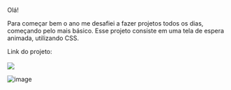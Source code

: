 Olá!

Para começar bem o ano me desafiei a fazer projetos todos os dias, começando pelo mais básico.
Esse projeto consiste em uma tela de espera animada, utilizando CSS.

Link do projeto: <br></br>
<a href="https://loading-css-nu.vercel.app"/>
<img src="https://img.shields.io/badge/vercel-%23000000.svg?&style=for-the-badge&logo=vercel&logoColor=white" /> 
</a>

![image](https://github.com/rayanisouz/Loading_css/assets/111544279/11110381-63b3-45b6-b3cb-fd4bf88fe989)
